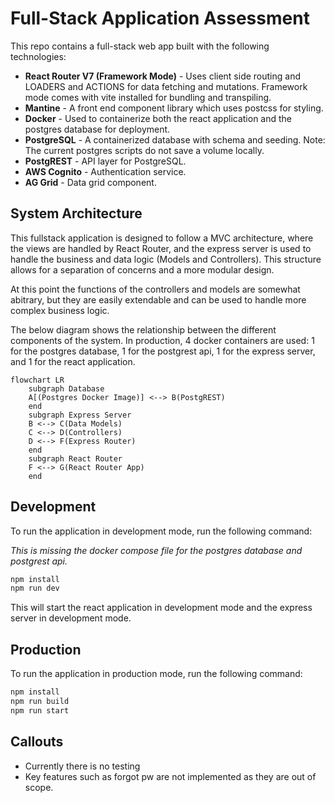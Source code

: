 # Full-Stack Application Assessment

This repo contains a full-stack web app built with the following technologies:

* **React Router V7 (Framework Mode)** - Uses client side routing and LOADERS and ACTIONS for data fetching and mutations. Framework mode comes with vite installed for bundling and transpiling.
* **Mantine** - A front end component library which uses postcss for styling.
* **Docker** - Used to containerize both the react application and the postgres database for deployment.
* **PostgreSQL** - A containerized database with schema and seeding. Note: The current postgres scripts do not save a volume locally.
* **PostgREST** - API layer for PostgreSQL.
* **AWS Cognito** - Authentication service.
* **AG Grid** - Data grid component.

## System Architecture

This fullstack application is designed to follow a MVC architecture, where the views are handled by React Router, and the express server is used to handle the business and data logic (Models and Controllers). This structure allows for a separation of concerns and a more modular design.

At this point the functions of the controllers and models are somewhat abitrary, but they are easily extendable and can be used to handle more complex business logic.

The below diagram shows the relationship between the different components of the system. In production, 4 docker containers are used: 1 for the postgres database, 1 for the postgrest api, 1 for the express server, and 1 for the react application.

```mermaid
flowchart LR
    subgraph Database
    A[(Postgres Docker Image)] <--> B(PostgREST)
    end
    subgraph Express Server
    B <--> C(Data Models)
    C <--> D(Controllers)
    D <--> F(Express Router)
    end
    subgraph React Router
    F <--> G(React Router App)
    end
```

## Development

To run the application in development mode, run the following command:

*This is missing the docker compose file for the postgres database and postgrest api.*
```bash
npm install
npm run dev
```

This will start the react application in development mode and the express server in development mode.

## Production

To run the application in production mode, run the following command:

```bash
npm install
npm run build
npm run start
```


## Callouts

* Currently there is no testing
* Key features such as forgot pw are not implemented as they are out of scope.

